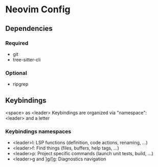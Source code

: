 # Neovim Config

## Dependencies
### Required
- git
- tree-sitter-cli
### Optional
- ripgrep

## Keybindings
\<space> as \<leader>
Keybindings are organized via "namespace": \<leader> and a letter

### Keybindings namespaces
- \<leader>l: LSP functions (definition, code actions, renaming, ...)
- \<leader>f: Find things (files, buffers, help tags, ...)
- \<leader>p: Project specific commands (launch unit tests, build, ...)
- \<leader>g and ]g/[g: Diagnostics navigation
